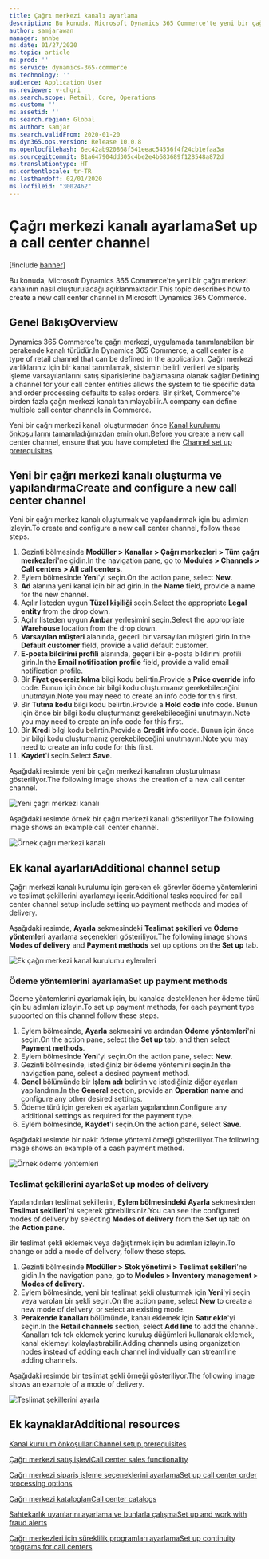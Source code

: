 ```yaml
---
title: Çağrı merkezi kanalı ayarlama
description: Bu konuda, Microsoft Dynamics 365 Commerce'te yeni bir çağrı merkezi kanalının nasıl oluşturulacağı açıklanmaktadır.
author: samjarawan
manager: annbe
ms.date: 01/27/2020
ms.topic: article
ms.prod: ''
ms.service: dynamics-365-commerce
ms.technology: ''
audience: Application User
ms.reviewer: v-chgri
ms.search.scope: Retail, Core, Operations
ms.custom: ''
ms.assetid: ''
ms.search.region: Global
ms.author: samjar
ms.search.validFrom: 2020-01-20
ms.dyn365.ops.version: Release 10.0.8
ms.openlocfilehash: 6ec42ab920868f541eeac54556f4f24cb1efaa3a
ms.sourcegitcommit: 81a647904dd305c4be2e4b683689f128548a872d
ms.translationtype: HT
ms.contentlocale: tr-TR
ms.lasthandoff: 02/01/2020
ms.locfileid: "3002462"
---
```

# <a name="set-up-a-call-center-channel"></a><span data-ttu-id="38282-103">Çağrı merkezi kanalı ayarlama</span><span class="sxs-lookup"><span data-stu-id="38282-103">Set up a call center channel</span></span>


[!include [banner](includes/banner.md)]

<span data-ttu-id="38282-104">Bu konuda, Microsoft Dynamics 365 Commerce'te yeni bir çağrı merkezi kanalının nasıl oluşturulacağı açıklanmaktadır.</span><span class="sxs-lookup"><span data-stu-id="38282-104">This topic describes how to create a new call center channel in Microsoft Dynamics 365 Commerce.</span></span>

## <a name="overview"></a><span data-ttu-id="38282-105">Genel Bakış</span><span class="sxs-lookup"><span data-stu-id="38282-105">Overview</span></span>

<span data-ttu-id="38282-106">Dynamics 365 Commerce'te çağrı merkezi, uygulamada tanımlanabilen bir perakende kanalı türüdür.</span><span class="sxs-lookup"><span data-stu-id="38282-106">In Dynamics 365 Commerce, a call center is a type of retail channel that can be defined in the application.</span></span> <span data-ttu-id="38282-107">Çağrı merkezi varlıklarınız için bir kanal tanımlamak, sistemin belirli verileri ve sipariş işleme varsayılanlarını satış siparişlerine bağlamasına olanak sağlar.</span><span class="sxs-lookup"><span data-stu-id="38282-107">Defining a channel for your call center entities allows the system to tie specific data and order processing defaults to sales orders.</span></span> <span data-ttu-id="38282-108">Bir şirket, Commerce'te birden fazla çağrı merkezi kanalı tanımlayabilir.</span><span class="sxs-lookup"><span data-stu-id="38282-108">A company can define multiple call center channels in Commerce.</span></span> 

<span data-ttu-id="38282-109">Yeni bir çağrı merkezi kanalı oluşturmadan önce [Kanal kurulumu önkoşullarını](channels-prerequisites.md) tamamladığınızdan emin olun.</span><span class="sxs-lookup"><span data-stu-id="38282-109">Before you create a new call center channel, ensure that you have completed the [Channel set up prerequisites](channels-prerequisites.md).</span></span>

## <a name="create-and-configure-a-new-call-center-channel"></a><span data-ttu-id="38282-110">Yeni bir çağrı merkezi kanalı oluşturma ve yapılandırma</span><span class="sxs-lookup"><span data-stu-id="38282-110">Create and configure a new call center channel</span></span>

<span data-ttu-id="38282-111">Yeni bir çağrı merkez kanalı oluşturmak ve yapılandırmak için bu adımları izleyin.</span><span class="sxs-lookup"><span data-stu-id="38282-111">To create and configure a new call center channel, follow these steps.</span></span>

1. <span data-ttu-id="38282-112">Gezinti bölmesinde **Modüller \> Kanallar \> Çağrı merkezleri \> Tüm çağrı merkezleri**'ne gidin.</span><span class="sxs-lookup"><span data-stu-id="38282-112">In the navigation pane, go to **Modules \> Channels \> Call centers \> All call centers**.</span></span>
1. <span data-ttu-id="38282-113">Eylem bölmesinde **Yeni**'yi seçin.</span><span class="sxs-lookup"><span data-stu-id="38282-113">On the action pane, select **New**.</span></span>
1. <span data-ttu-id="38282-114">**Ad** alanına yeni kanal için bir ad girin.</span><span class="sxs-lookup"><span data-stu-id="38282-114">In the **Name** field, provide a name for the new channel.</span></span>
1. <span data-ttu-id="38282-115">Açılır listeden uygun **Tüzel kişiliği** seçin.</span><span class="sxs-lookup"><span data-stu-id="38282-115">Select the appropriate **Legal entity** from the drop down.</span></span>
1. <span data-ttu-id="38282-116">Açılır listeden uygun **Ambar** yerleşimini seçin.</span><span class="sxs-lookup"><span data-stu-id="38282-116">Select the appropriate **Warehouse** location from the drop down.</span></span>
1. <span data-ttu-id="38282-117">**Varsayılan müşteri** alanında, geçerli bir varsayılan müşteri girin.</span><span class="sxs-lookup"><span data-stu-id="38282-117">In the **Default customer** field, provide a valid default customer.</span></span>
1. <span data-ttu-id="38282-118">**E-posta bildirimi profili** alanında, geçerli bir e-posta bildirimi profili girin.</span><span class="sxs-lookup"><span data-stu-id="38282-118">In the **Email notification profile** field, provide a valid email notification profile.</span></span>
1. <span data-ttu-id="38282-119">Bir **Fiyat geçersiz kılma** bilgi kodu belirtin.</span><span class="sxs-lookup"><span data-stu-id="38282-119">Provide a **Price override** info code.</span></span> <span data-ttu-id="38282-120">Bunun için önce bir bilgi kodu oluşturmanız gerekebileceğini unutmayın.</span><span class="sxs-lookup"><span data-stu-id="38282-120">Note you may need to create an info code for this first.</span></span>
1. <span data-ttu-id="38282-121">Bir **Tutma kodu** bilgi kodu belirtin.</span><span class="sxs-lookup"><span data-stu-id="38282-121">Provide a **Hold code** info code.</span></span> <span data-ttu-id="38282-122">Bunun için önce bir bilgi kodu oluşturmanız gerekebileceğini unutmayın.</span><span class="sxs-lookup"><span data-stu-id="38282-122">Note you may need to create an info code for this first.</span></span>
1. <span data-ttu-id="38282-123">Bir **Kredi** bilgi kodu belirtin.</span><span class="sxs-lookup"><span data-stu-id="38282-123">Provide a **Credit** info code.</span></span> <span data-ttu-id="38282-124">Bunun için önce bir bilgi kodu oluşturmanız gerekebileceğini unutmayın.</span><span class="sxs-lookup"><span data-stu-id="38282-124">Note you may need to create an info code for this first.</span></span>
1. <span data-ttu-id="38282-125">**Kaydet**'i seçin.</span><span class="sxs-lookup"><span data-stu-id="38282-125">Select **Save**.</span></span>

<span data-ttu-id="38282-126">Aşağıdaki resimde yeni bir çağrı merkezi kanalının oluşturulması gösteriliyor.</span><span class="sxs-lookup"><span data-stu-id="38282-126">The following image shows the creation of a new call center channel.</span></span>

![Yeni çağrı merkezi kanalı](media/channel-setup-callcenter-1.png)

<span data-ttu-id="38282-128">Aşağıdaki resimde örnek bir çağrı merkezi kanalı gösteriliyor.</span><span class="sxs-lookup"><span data-stu-id="38282-128">The following image shows an example call center channel.</span></span>

![Örnek çağrı merkezi kanalı](media/channel-setup-callcenter-2.png)

## <a name="additional-channel-setup"></a><span data-ttu-id="38282-130">Ek kanal ayarları</span><span class="sxs-lookup"><span data-stu-id="38282-130">Additional channel setup</span></span>

<span data-ttu-id="38282-131">Çağrı merkezi kanalı kurulumu için gereken ek görevler ödeme yöntemlerini ve teslimat şekillerini ayarlamayı içerir.</span><span class="sxs-lookup"><span data-stu-id="38282-131">Additional tasks required for call center channel setup include setting up payment methods and modes of delivery.</span></span>

<span data-ttu-id="38282-132">Aşağıdaki resimde, **Ayarla** sekmesindeki **Teslimat şekilleri** ve **Ödeme yöntemleri** ayarlama seçenekleri gösteriliyor.</span><span class="sxs-lookup"><span data-stu-id="38282-132">The following image shows **Modes of delivery** and **Payment methods** set up options on the **Set up** tab.</span></span>

![Ek çağrı merkezi kanal kurulumu eylemleri](media/channel-setup-callcenter-3.png)

### <a name="set-up-payment-methods"></a><span data-ttu-id="38282-134">Ödeme yöntemlerini ayarlama</span><span class="sxs-lookup"><span data-stu-id="38282-134">Set up payment methods</span></span>

<span data-ttu-id="38282-135">Ödeme yöntemlerini ayarlamak için, bu kanalda desteklenen her ödeme türü için bu adımları izleyin.</span><span class="sxs-lookup"><span data-stu-id="38282-135">To set up payment methods, for each payment type supported on this channel follow these steps.</span></span>

1. <span data-ttu-id="38282-136">Eylem bölmesinde, **Ayarla** sekmesini ve ardından **Ödeme yöntemleri**'ni seçin.</span><span class="sxs-lookup"><span data-stu-id="38282-136">On the action pane, select the **Set up** tab, and then select **Payment methods**.</span></span>
1. <span data-ttu-id="38282-137">Eylem bölmesinde **Yeni**'yi seçin.</span><span class="sxs-lookup"><span data-stu-id="38282-137">On the action pane, select **New**.</span></span>
1. <span data-ttu-id="38282-138">Gezinti bölmesinde, istediğiniz bir ödeme yöntemini seçin.</span><span class="sxs-lookup"><span data-stu-id="38282-138">In the navigation pane, select a desired payment method.</span></span>
1. <span data-ttu-id="38282-139">**Genel** bölümünde bir **İşlem adı** belirtin ve istediğiniz diğer ayarları yapılandırın.</span><span class="sxs-lookup"><span data-stu-id="38282-139">In the **General** section, provide an **Operation name** and configure any other desired settings.</span></span>
1. <span data-ttu-id="38282-140">Ödeme türü için gereken ek ayarları yapılandırın.</span><span class="sxs-lookup"><span data-stu-id="38282-140">Configure any additional settings as required for the payment type.</span></span>
1. <span data-ttu-id="38282-141">Eylem bölmesinde, **Kaydet**'i seçin.</span><span class="sxs-lookup"><span data-stu-id="38282-141">On the action pane, select **Save**.</span></span>

<span data-ttu-id="38282-142">Aşağıdaki resimde bir nakit ödeme yöntemi örneği gösteriliyor.</span><span class="sxs-lookup"><span data-stu-id="38282-142">The following image shows an example of a cash payment method.</span></span>

![Örnek ödeme yöntemleri](media/channel-setup-retail-5.png)

### <a name="set-up-modes-of-delivery"></a><span data-ttu-id="38282-144">Teslimat şekillerini ayarla</span><span class="sxs-lookup"><span data-stu-id="38282-144">Set up modes of delivery</span></span>

<span data-ttu-id="38282-145">Yapılandırılan teslimat şekillerini, **Eylem bölmesindeki** **Ayarla** sekmesinden **Teslimat şekilleri**'ni seçerek görebilirsiniz.</span><span class="sxs-lookup"><span data-stu-id="38282-145">You can see the configured modes of delivery by selecting **Modes of delivery** from the **Set up** tab on the **Action pane**.</span></span>  

<span data-ttu-id="38282-146">Bir teslimat şekli eklemek veya değiştirmek için bu adımları izleyin.</span><span class="sxs-lookup"><span data-stu-id="38282-146">To change or add a mode of delivery, follow these steps.</span></span>

1. <span data-ttu-id="38282-147">Gezinti bölmesinde **Modüller \> Stok yönetimi \> Teslimat şekilleri**'ne gidin.</span><span class="sxs-lookup"><span data-stu-id="38282-147">In the navigation pane, go to **Modules \> Inventory management \> Modes of delivery**.</span></span>
1. <span data-ttu-id="38282-148">Eylem bölmesinde, yeni bir teslimat şekli oluşturmak için **Yeni**'yi seçin veya varolan bir şekli seçin.</span><span class="sxs-lookup"><span data-stu-id="38282-148">On the action pane, select **New** to create a new mode of delivery, or select an existing mode.</span></span>
1. <span data-ttu-id="38282-149">**Perakende kanalları** bölümünde, kanalı eklemek için **Satır ekle**'yi seçin.</span><span class="sxs-lookup"><span data-stu-id="38282-149">In the **Retail channels** section, select **Add line** to add the channel.</span></span> <span data-ttu-id="38282-150">Kanalları tek tek eklemek yerine kuruluş düğümleri kullanarak eklemek, kanal eklemeyi kolaylaştırabilir.</span><span class="sxs-lookup"><span data-stu-id="38282-150">Adding channels using organization nodes instead of adding each channel individually can streamline adding channels.</span></span>

<span data-ttu-id="38282-151">Aşağıdaki resimde bir teslimat şekli örneği gösteriliyor.</span><span class="sxs-lookup"><span data-stu-id="38282-151">The following image shows an example of a mode of delivery.</span></span>

![Teslimat şekillerini ayarla](media/channel-setup-retail-7.png)

## <a name="additional-resources"></a><span data-ttu-id="38282-153">Ek kaynaklar</span><span class="sxs-lookup"><span data-stu-id="38282-153">Additional resources</span></span>

[<span data-ttu-id="38282-154">Kanal kurulum önkoşulları</span><span class="sxs-lookup"><span data-stu-id="38282-154">Channel setup prerequisites</span></span>](channels-prerequisites.md)

[<span data-ttu-id="38282-155">Çağrı merkezi satış işlevi</span><span class="sxs-lookup"><span data-stu-id="38282-155">Call center sales functionality</span></span>](call-center-functionality.md)

[<span data-ttu-id="38282-156">Çağrı merkezi sipariş işleme seçeneklerini ayarlama</span><span class="sxs-lookup"><span data-stu-id="38282-156">Set up call center order processing options</span></span>](set-up-order-processing-options.md)

[<span data-ttu-id="38282-157">Çağrı merkezi katalogları</span><span class="sxs-lookup"><span data-stu-id="38282-157">Call center catalogs</span></span>](call-center-catalogs.md)

[<span data-ttu-id="38282-158">Sahtekarlık uyarılarını ayarlama ve bunlarla çalışma</span><span class="sxs-lookup"><span data-stu-id="38282-158">Set up and work with fraud alerts</span></span>](set-up-fraud-alerts.md)

[<span data-ttu-id="38282-159">Çağrı merkezleri için süreklilik programları ayarlama</span><span class="sxs-lookup"><span data-stu-id="38282-159">Set up continuity programs for call centers</span></span>](set-up-continuity-program.md)
